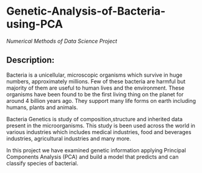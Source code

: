 # Genetic-Analysis-of-Bacteria-using-PCA
*Numerical Methods of Data Science Project*
## Description:
Bacteria is a unicellular, microscopic organisms which survive in huge numbers, approximately millions.
Few of these bacteria are harmful but majority of them are useful to human lives and the environment. These organisms have been found to be the first living thing on the planet for around 4 billion years ago. They support many life forms on earth including humans, plants and animals. 

Bacteria Genetics is study of composition,structure and inherited data present in the microorganisms. This study is been used across the world in various industries which includes medical industries, food and beverages industries, agricultural industries and many more.

In this project we have examined genetic information applying Principal Components Analysis (PCA) and build a model that predicts and can classify species of bacterial.
